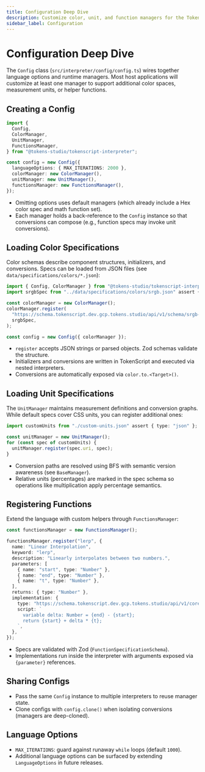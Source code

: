 ```yaml
---
title: Configuration Deep Dive
description: Customize color, unit, and function managers for the TokenScript runtime.
sidebar_label: Configuration
---
```


# Configuration Deep Dive

The `Config` class (`src/interpreter/config/config.ts`) wires together language options and runtime managers. Most host applications will customize at least one manager to support additional color spaces, measurement units, or helper functions.

## Creating a Config

```ts
import {
  Config,
  ColorManager,
  UnitManager,
  FunctionsManager,
} from "@tokens-studio/tokenscript-interpreter";

const config = new Config({
  languageOptions: { MAX_ITERATIONS: 2000 },
  colorManager: new ColorManager(),
  unitManager: new UnitManager(),
  functionsManager: new FunctionsManager(),
});
```

- Omitting options uses default managers (which already include a Hex color spec and math function set).
- Each manager holds a back-reference to the `Config` instance so that conversions can compose (e.g., function specs may invoke unit conversions).

## Loading Color Specifications

Color schemas describe component structures, initializers, and conversions. Specs can be loaded from JSON files (see `data/specifications/colors/*.json`):

```ts
import { Config, ColorManager } from "@tokens-studio/tokenscript-interpreter";
import srgbSpec from "../data/specifications/colors/srgb.json" assert { type: "json" };

const colorManager = new ColorManager();
colorManager.register(
  "https://schema.tokenscript.dev.gcp.tokens.studio/api/v1/schema/srgb-color/0/",
  srgbSpec,
);

const config = new Config({ colorManager });
```

- `register` accepts JSON strings or parsed objects. Zod schemas validate the structure.
- Initializers and conversions are written in TokenScript and executed via nested interpreters.
- Conversions are automatically exposed via `color.to.<Target>()`.

## Loading Unit Specifications

The `UnitManager` maintains measurement definitions and conversion graphs. While default specs cover CSS units, you can register additional ones:

```ts
import customUnits from "./custom-units.json" assert { type: "json" };

const unitManager = new UnitManager();
for (const spec of customUnits) {
  unitManager.register(spec.uri, spec);
}
```

- Conversion paths are resolved using BFS with semantic version awareness (see `BaseManager`).
- Relative units (percentages) are marked in the spec schema so operations like multiplication apply percentage semantics.

## Registering Functions

Extend the language with custom helpers through `FunctionsManager`:

```ts
const functionsManager = new FunctionsManager();

functionsManager.register("lerp", {
  name: "Linear Interpolation",
  keyword: "lerp",
  description: "Linearly interpolates between two numbers.",
  parameters: [
    { name: "start", type: "Number" },
    { name: "end", type: "Number" },
    { name: "t", type: "Number" },
  ],
  returns: { type: "Number" },
  implementation: {
    type: "https://schema.tokenscript.dev.gcp.tokens.studio/api/v1/core/tokenscript/0/implementation",
    script: `
      variable delta: Number = {end} - {start};
      return {start} + delta * {t};
    `,
  },
});
```

- Specs are validated with Zod (`FunctionSpecificationSchema`).
- Implementations run inside the interpreter with arguments exposed via `{parameter}` references.

## Sharing Configs

- Pass the same `Config` instance to multiple interpreters to reuse manager state.
- Clone configs with `config.clone()` when isolating conversions (managers are deep-cloned).

## Language Options

- `MAX_ITERATIONS`: guard against runaway `while` loops (default `1000`).
- Additional language options can be surfaced by extending `LanguageOptions` in future releases.
